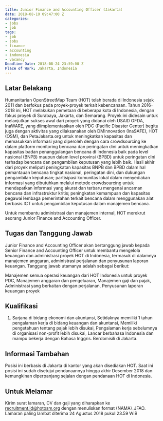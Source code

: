 ```yaml
---
title: Junior Finance and Accounting Officer (Jakarta)
date: 2018-08-10 09:47:00 Z
categories:
- jobs
- job
tags:
- job
- jobs
- finance
- accounting
- indonesia
- vacancy
Deadline Date: 2018-08-24 23:59:00 Z
Place of Work: Jakarta, Indonesia
---
```


## Latar Belakang

Humanitarian OpenStreetMap Team (HOT) telah berada di Indonesia sejak 2011 dan berfokus pada proyek-proyek terkait kebencanaan. Tahun 2016-2018 ini, HOT melakukan pemetaan di beberapa kota di Indonesia, dengan fokus proyek di Surabaya, Jakarta, dan Semarang. Proyek ini didesain untuk melanjutkan sukses awal dari proyek yang didanai oleh USAID OFDA, InaWARE, yang diimplementasikan oleh PDC (Pacific Disaster Center) begitu juga dengan aktivitas yang dilaksanakan oleh DMInnovation (InaSAFE), HOT (OSM), dan PetaJakarta.org untuk meningkatkan kapasitas dan memasukkan informasi yang diperoleh dengan cara crowdsourcing ke dalam platform monitoring bencana dan peringatan dini untuk meningkatkan kapasitas badan penanggulangan bencana di Indonesia baik pada level nasional (BNPB) maupun dalam level provinsi (BPBD) untuk peringatan dini terhadap bencana dan pengambilan keputusan yang lebih baik. Hasil akhir dari proyek meliputi peningkatan kapasitas BNPB dan BPBD dalam hal pemantauan bencana tingkat nasional, peringatan dini, dan dukungan pengambilan keputusan; partisipasi komunitas lokal dalam menyediakan informasi yang dibutuhkan melalui metode crowdsourcing untuk mendapatkan informasi yang akurat dan terbaru mengenai ancaman bencana dan infrastruktur kritis; peningkatan kemampuan dan kapasitas pegawai lembaga pemerintahan terkait bencana dalam menggunakan alat berbasis ICT untuk pengambilan keputusan dalam manajemen bencana. 

Untuk membantu administrasi dan manajemen internal, HOT merekrut seorang Junior Finance and Accounting Officer.


## Tugas dan Tanggung Jawab

Junior Finance and Accounting Officer akan bertanggung jawab kepada Senior Finance and Accounting Officer untuk membantu mengelola keuangan dan administrasi proyek HOT di Indonesia, termasuk di dalamnya manajemen anggaran, administrasi perjalanan dan penyusunan laporan keuangan. Tanggung jawab utamanya adalah sebagai berikut:

Manajemen semua operasi keuangan dari HOT Indonesia untuk proyek PDC,
Manajemen anggaran dan pengeluaran,
Manajemen gaji dan pajak,
Administrasi yang berkaitan dengan perjalanan,
Penyusunan laporan keuangan proyek
 

## Kualifikasi

1. Sarjana di bidang ekonomi dan akuntansi,
Setidaknya memiliki 1 tahun pengalaman kerja di bidang keuangan dan akuntansi,
Memiliki pengetahuan tentang pajak lebih disukai,
Pengalaman kerja sebelumnya di organisasi non-profit lebih disukai,
Lancar berbahasa Indonesia dan mampu bekerja dengan Bahasa Inggris.
Berdomisili di Jakarta.
 

## Informasi Tambahan

Posisi ini berbasis di Jakarta di kantor yang akan disediakan HOT. Saat ini posisi ini sudah disetujui pendanaannya hingga akhir Desember 2018 dan kemungkinan diperpanjang sejalan dengan pendanaan HOT di Indonesia.

 

## Untuk Melamar

Kirim surat lamaran, CV dan gaji yang diharapkan ke recruitment.id@hotosm.org dengan menuliskan format (NAMA)_JFAO. Lamaran paling lambat diterima 24 Agustus 2018 pukul 23.59 WIB